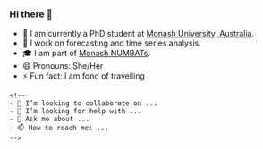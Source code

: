 ### Hi there 👋

-   🧑 I am currently a PhD student at [Monash University, Australia](http://monash.edu).
-   🔭 I work on forecasting and time series analysis.
-   🎓 I am part of [Monash NUMBATs](https://numbat.space/).
-   😄 Pronouns: She/Her
-   ⚡ Fun fact: I am fond of travelling

```{=html}
<!--
- 👯 I’m looking to collaborate on ...
- 🤔 I’m looking for help with ...
- 💬 Ask me about ...
- 📫 How to reach me: ...
-->
```

